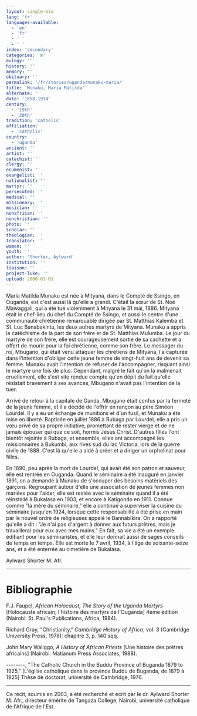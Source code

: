 ```yaml
---
layout: single-bio
lang: 'fr'
languages-available:
  - 'en'
  - 'fr'
  - ' '
  - ' '
index: 'secondary'
categories: 'm'
eulogy: ''
history: ''
memory: ''
obituary: ''
permalink: '/fr/stories/uganda/munaku-maria/'
title: 'Munaku, Maria Matilda'
alternate: ''
date: '1858-1934'
century:
  - '19th'
  - '20th'
tradition: 'catholic'
affiliation:
  - 'catholic'
country:
  - 'uganda'
ancient: ''
artist: ''
catechist: ''
clergy: ''
ecumenist: ''
evangelist: ''
nationalist: ''
martyr: ''
persecuted: ''
medical: ''
missionary: ''
musician: ''
nonafrican: ''
nonchristian: ''
photo: ''
scholar: ''
theologian: ''
translator: ''
women: ''
youth: ''
author: 'Shorter, Aylward'
institution: ''
liaison: ''
project-luke: ''
upload: 2000-01-01
---
```



Maria Matilda Munaku est née à Mityana, dans le Compté de Ssingo, en Ouganda, est c'est aussi là qu'elle a grandi. C'était la sœur de St. Noé Mawaggali, qui a été tué violemment à Mityana le 31 mai, 1886. Mityana était le chef-lieu du chef du Compté de Ssingo, et aussi le centre d'une communauté chrétienne remarquable dirigée par St. Matthias Kalemba et St. Luc Banabakintu, les deux autres martyrs de Mityana. Munaku a appris le catéchisme de la part de son frère et de St. Matthias Mulumba. Le jour du martyre de son frère, elle est courageusement sortie de sa cachette et a offert de mourir pour la foi chrétienne, comme son frère. Le messager du roi, Mbugano, qui était venu attaquer les chrétiens de Mityana, l'a capturée dans l'intention d'obliger cette jeune femme de vingt-huit ans de devenir sa femme. Munaku avait l'intention de refuser de l'accompagner, risquant ainsi le martyre une fois de plus. Cependant, malgré le fait qu'on la malmenait cruellement, elle s'est vite rendue compte qu'en dépit du fait qu'elle résistait bravement à ses avances, Mbugano n'avait pas l'intention de la tuer.

Arrivé de retour à la capitale de Ganda, Mbugano était confus par la fermeté de la jeune femme, et il a décidé de l'offrir en rançon au père Siméon Lourdel. Il y a eu un échange de munitions et d'un fusil, et Munaku a été mise en liberté. Baptisée en juillet 1886 à Rubaga par Lourdel, elle a pris un vœu privé de sa propre initiative, promettant de rester vierge et de ne jamais épouser qui que ce soit, hormis Jésus Christ. D'autres filles l'ont bientôt rejointe à Rubaga, et ensemble, elles ont accompagné les missionnaires à Bukumbi, aux rives sud du lac Victoria, lors de la guerre civile de 1888. C'est là qu'elle a aidé à créer et a diriger un orphelinat pour filles.

En 1890, peu après la mort de Lourdel, qui avait été son patron et sauveur, elle est rentrée en Ouganda. Quand le séminaire a été inauguré en janvier 1891, on a demandé à Munaku de s'occuper des besoins matériels des garçons. Regroupant autour d'elle une association de jeunes femmes non mariées pour l'aider, elle est restée avec le séminaire quand il a été réinstallé à Bukalasa en 1903, et encore à Katigondo en 1911. Connue comme "la mère du séminaire," elle a continué à superviser la cuisine du séminaire jusqu'en 1924, lorsque cette responsabilité à été prise en main par le nouvel ordre de religieuses appelé le Bannabikira. On a rapporté qu'elle a dit : "Je n'ai pas d'argent à donner aux futurs prêtres, mais je travaillerai pour eux avec mes mains." En fait, sa vie a été un exemple édifiant pour les  séminaristes, et elle leur donnait aussi de sages conseils de temps en temps. Elle est morte le 7 avril, 1934, à l'âge de soixante-seize ans, et a été enterrée au cimetière de Bukalasa.

Aylward Shorter M. Afr.

---

# Bibliographie

F.J. Faupel, *African Holocaust, The Story of the Uganda Martyrs* [Holocauste africain; l'histoire des martyrs de l'Ouganda] 4ème édition (Nairobi: St. Paul's Publications, Africa, 1984).

Richard Gray, "Christianity," *Cambridge History of Africa*, vol. 3 (Cambridge University Press, 1978): chapitre 3, p. 140 sqq.

John Mary Waliggo, *A History of African Priests* [Une histoire des prêtres africains] (Nairobi: Matianum Press Associates, 1988).

--------, "The Catholic Church in the Buddu Province of Buganda 1879 to 1925," [L'église catholique dans la province Buddu de Buganda, de 1879 à 1925] Thèse de doctorat, université de Cambridge, 1976.

---

Ce récit, soumis en 2003, a été recherché et écrit par le dr. Aylward Shorter M. Afr., directeur émérite de Tangaza College, Nairobi, université catholique de l'Afrique de l'Est.